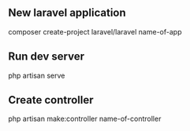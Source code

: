 ## New laravel application

composer create-project laravel/laravel name-of-app

## Run dev server

php artisan serve

## Create controller

php artisan make:controller name-of-controller
